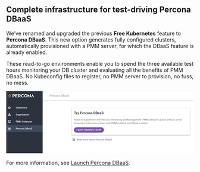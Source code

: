 ## Complete infrastructure for test-driving Percona DBaaS 

We’ve renamed and upgraded the previous **Free Kubernetes** feature to **Percona DBaaS**. This new option generates fully configured clusters, automatically provisioned with a PMM server, for which the DBaaS feature is already enabled.

These read-to-go environments enable you to spend the three available test hours monitoring your DB cluster and evaluating all the benefits of PMM DBaaS. No Kubeconfig files to register, no PMM server to provision, no fuss, no mess.

![newSignInpage](../images/DBaaS.png)

For more information, see [Launch Percona DBaaS](../launch_DBaaS.md).